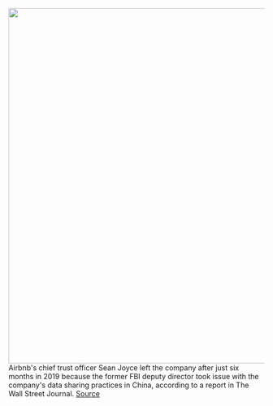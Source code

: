 <img src='https://cdn.vox-cdn.com/thumbor/3bh8Gw0SxuYn6xgmDkwYhoWT5Bo=/0x0:3200x2129/1200x800/filters:focal(1972x973:2484x1485)/cdn.vox-cdn.com/uploads/chorus_image/image/67836800/1228934674.0.jpg' width='700px' /><br/>
Airbnb's chief trust officer Sean Joyce left the company after just six months in 2019 because the former FBI deputy director took issue with the company's data sharing practices in China, according to a report in The Wall Street Journal.
<a href='https://www.theverge.com/2020/11/20/21585500/airbnb-trust-officer-resignation-privacy-concerns-china-data-sharing'> Source <a/>